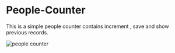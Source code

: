 # People-Counter
This is a simple people counter contains increment , save and show previous records.

![people counter](https://user-images.githubusercontent.com/104358692/189400869-cdf7970a-c9df-49e1-817d-7648ad690c4d.png)
